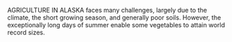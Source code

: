 AGRICULTURE IN ALASKA faces many challenges, largely due to the climate, the short growing season, and generally poor soils. However, the exceptionally long days of summer enable some vegetables to attain world record sizes.
